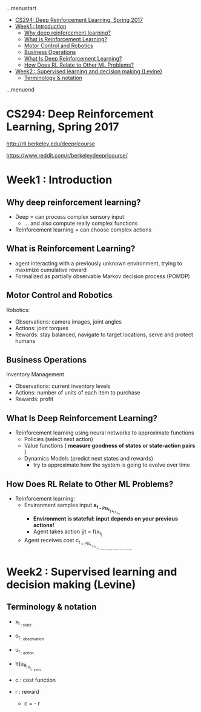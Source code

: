 ...menustart

 - [CS294: Deep Reinforcement Learning, Spring 2017](#e5224a4192d7d98cf2cfb02d8b88d0b6)
 - [Week1 : Introduction](#d55aded290bde38db07d72e422f639d3)
     - [Why deep reinforcement learning?](#df4bd352d8fd54cba33186a5c58789c6)
     - [What is Reinforcement Learning?](#d099b82636a7133a9be2ed1a65d90aab)
     - [Motor Control and Robotics](#beabc7257e125139bae2116fa68eed75)
     - [Business Operations](#e4877f95ac6cdee98e0e334f0b2af574)
     - [What Is Deep Reinforcement Learning?](#a4be8d97ec306c67c22de626ad2f7ac0)
     - [How Does RL Relate to Other ML Problems?](#38d0da35b1b72ad8a7110ca5a18d6e82)
 - [Week2 : Supervised learning and decision making (Levine)](#84ef9b6582de04cfee223127a3e7f074)
     - [Terminology & notation](#b9561a10be7130bc0ad64d10b00f492b)

...menuend


<h2 id="e5224a4192d7d98cf2cfb02d8b88d0b6"></h2>


# CS294: Deep Reinforcement Learning, Spring 2017

http://rll.berkeley.edu/deeprlcourse

https://www.reddit.com/r/berkeleydeeprlcourse/


<h2 id="d55aded290bde38db07d72e422f639d3"></h2>


# Week1 : Introduction

<h2 id="df4bd352d8fd54cba33186a5c58789c6"></h2>


## Why deep reinforcement learning?

 - Deep = can process complex sensory input
    - … and also compute really complex functions
 - Reinforcement learning = can choose complex actions

<h2 id="d099b82636a7133a9be2ed1a65d90aab"></h2>


## What is Reinforcement Learning?

 - agent interacting with a previously unknown environment, trying to maximize cumulative reward
 - Formalized as partially observable Markov decision process (POMDP)


<h2 id="beabc7257e125139bae2116fa68eed75"></h2>


## Motor Control and Robotics

Robotics:

 - Observations: camera images, joint angles
 - Actions: joint torques
 - Rewards: stay balanced, navigate to target locations, serve and protect humans


<h2 id="e4877f95ac6cdee98e0e334f0b2af574"></h2>


## Business Operations

Inventory Management

 - Observations: current inventory levels
 - Actions: number of units of each item to purchase
 - Rewards: profit


<h2 id="a4be8d97ec306c67c22de626ad2f7ac0"></h2>


## What Is Deep Reinforcement Learning?

 - Reinforcement learning using neural networks to approximate functions
    - Policies (select next action)
    - Value functions ( **measure goodness of states or state-action pairs** )
    - Dynamics Models (predict next states and rewards)
        - try to approximate how the system is going to evolve over time

<h2 id="38d0da35b1b72ad8a7110ca5a18d6e82"></h2>


## How Does RL Relate to Other ML Problems?

 - Reinforcement learning:
    - Environment samples input **x<sub>t<sub> ~ P(x<sub>t<sub> | x<sub>t-1<sub>, y<sub>t-1<sub>)**
        - **Environment is stateful: input depends on your previous actions!**
        - Agent takes action ŷt = f(x<sub>t<sub>)
    - Agent receives cost c<sub>t<sub> ~ P(c<sub>t<sub> | x<sub>t<sub> , ŷ<sub>t<sub> ) where P a probability distribution unknown to the agent.


<h2 id="84ef9b6582de04cfee223127a3e7f074"></h2>


# Week2 : Supervised learning and decision making (Levine)

<h2 id="b9561a10be7130bc0ad64d10b00f492b"></h2>


## Terminology & notation 

 - x<sub>t<sub> : state
 - o<sub>t<sub> : observation
 - u<sub>t<sub> : action
 - π(u<sub>θ<sub>|o<sub>t<sub>)  : policy
 
 - c : cost function
 - r : reward 
    - c = - r




